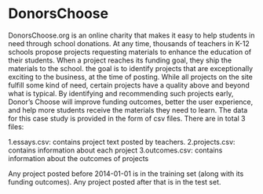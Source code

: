 # DonorsChoose
DonorsChoose.org is an online charity that makes it easy to help students in need through school donations. At any time, thousands of teachers in K-12 schools propose projects requesting materials to enhance the education of their students. When a project reaches its funding goal, they ship the materials to the school. the goal is to identify projects that are exceptionally exciting to the business, at the time of posting. While all projects on the site fulfill some kind of need, certain projects have a quality above and beyond what is typical. By identifying and recommending such projects early, Donor’s Choose will improve funding outcomes, better the user experience, and help more students receive the materials they need to learn. The data for this case study is provided in the form of csv files. There are in total 3 files:

1.essays.csv: contains project text posted by teachers.
2.projects.csv: contains information about each project
3.outcomes.csv: contains information about the outcomes of projects

Any project posted before 2014-01-01 is in the training set (along with its funding outcomes). Any project posted after that is in the test set.

